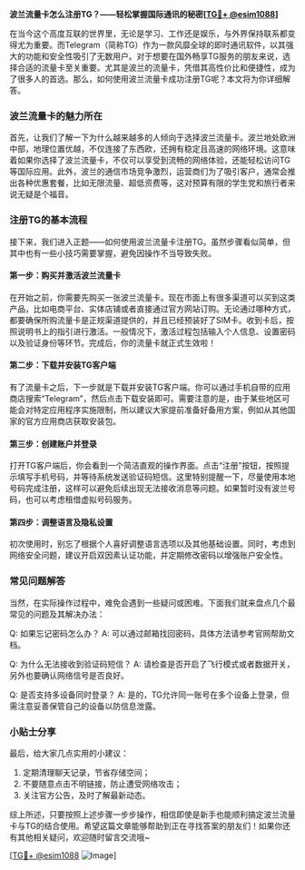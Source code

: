 **波兰流量卡怎么注册TG？——轻松掌握国际通讯的秘密[[TG💪+ @esim1088](https://t.me/s/esim1088)]**

在当今这个高度互联的世界里，无论是学习、工作还是娱乐，与外界保持联系都变得尤为重要。而Telegram（简称TG）作为一款风靡全球的即时通讯软件，以其强大的功能和安全性吸引了无数用户。对于想要在国外畅享TG服务的朋友来说，选择合适的流量卡至关重要。尤其是波兰的流量卡，凭借其高性价比和便捷性，成为了很多人的首选。那么，如何使用波兰流量卡成功注册TG呢？本文将为你详细解答。

### 波兰流量卡的魅力所在

首先，让我们了解一下为什么越来越多的人倾向于选择波兰流量卡。波兰地处欧洲中部，地理位置优越，不仅连接了东西欧，还拥有稳定且高速的网络环境。这意味着如果你选择了波兰流量卡，不仅可以享受到流畅的网络体验，还能轻松访问TG等国际应用。此外，波兰的通信市场竞争激烈，运营商们为了吸引客户，通常会推出各种优惠套餐，比如无限流量、超低资费等，这对预算有限的学生党和旅行者来说无疑是个福音。

### 注册TG的基本流程

接下来，我们进入正题——如何使用波兰流量卡注册TG。虽然步骤看似简单，但其中也有一些小技巧需要掌握，避免因操作不当导致失败。

#### 第一步：购买并激活波兰流量卡

在开始之前，你需要先购买一张波兰流量卡。现在市面上有很多渠道可以买到这类产品，比如电商平台、实体店铺或者直接通过官方网站订购。无论通过哪种方式，都要确保所购流量卡是正规渠道提供的，并且已经预装好了SIM卡。收到卡后，按照说明书上的指引进行激活。一般情况下，激活过程包括输入个人信息、设置密码以及验证身份等环节。完成后，你的流量卡就正式生效啦！

#### 第二步：下载并安装TG客户端

有了流量卡之后，下一步就是下载并安装TG客户端。你可以通过手机自带的应用商店搜索“Telegram”，然后点击下载安装即可。需要注意的是，由于某些地区可能会对特定应用程序实施限制，所以建议大家提前准备好备用方案，例如从其他国家的官方应用商店获取安装包。

#### 第三步：创建账户并登录

打开TG客户端后，你会看到一个简洁直观的操作界面。点击“注册”按钮，按照提示填写手机号码，并等待系统发送验证码短信。这里特别提醒一下，尽量使用本地号码完成注册，这样可以避免后续出现无法接收消息等问题。如果暂时没有波兰号码，也可以考虑租借虚拟号码服务。

#### 第四步：调整语言及隐私设置

初次使用时，别忘了根据个人喜好调整语言选项以及其他基础设置。同时，考虑到网络安全问题，建议开启双因素认证功能，并定期修改密码以增强账户安全性。

### 常见问题解答

当然，在实际操作过程中，难免会遇到一些疑问或困难。下面我们就来盘点几个最常见的问题及其解决办法：

Q: 如果忘记密码怎么办？
A: 可以通过邮箱找回密码，具体方法请参考官网帮助文档。

Q: 为什么无法接收到验证码短信？
A: 请检查是否开启了飞行模式或者数据开关，另外也要确认网络信号是否良好。

Q: 是否支持多设备同时登录？
A: 是的，TG允许同一账号在多个设备上登录，但需注意妥善保管自己的设备以防信息泄露。

### 小贴士分享

最后，给大家几点实用的小建议：
1. 定期清理聊天记录，节省存储空间；
2. 不要随意点击不明链接，防止遭受网络攻击；
3. 关注官方公告，及时了解最新动态。

综上所述，只要按照上述步骤一步步操作，相信即使是新手也能顺利搞定波兰流量卡与TG的结合使用。希望这篇文章能够帮助到正在寻找答案的朋友们！如果你还有其他相关疑问，欢迎随时留言交流哦~

[[TG💪+ @esim1088](https://t.me/s/esim1088) ![Image](https://i.postimg.cc/4NQfJmqS/Snipaste-2025-05-13-00-14-12.png)]